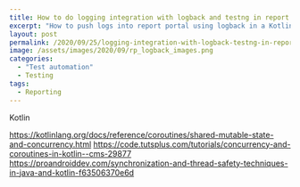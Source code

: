 ```yaml
---
title: How to do logging integration with logback and testng in report portal
excerpt: "How to push logs into report portal using logback in a Kotlin/TestNG/Gradle project"
layout: post
permalink: /2020/09/25/logging-integration-with-logback-testng-in-report-portal/
image: /assets/images/2020/09/rp_logback_images.png
categories:
  - "Test automation"
  - Testing
tags:
  - Reporting
---
```



Kotlin

https://kotlinlang.org/docs/reference/coroutines/shared-mutable-state-and-concurrency.html
https://code.tutsplus.com/tutorials/concurrency-and-coroutines-in-kotlin--cms-29877
https://proandroiddev.com/synchronization-and-thread-safety-techniques-in-java-and-kotlin-f63506370e6d